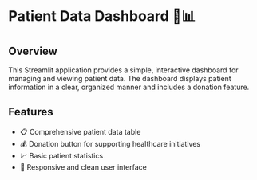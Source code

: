 # Patient Data Dashboard 🏥📊

## Overview
This Streamlit application provides a simple, interactive dashboard for managing and viewing patient data. The dashboard displays patient information in a clear, organized manner and includes a donation feature.

## Features
- 📋 Comprehensive patient data table
- 💰 Donation button for supporting healthcare initiatives
- 📈 Basic patient statistics
- 🎨 Responsive and clean user interface



